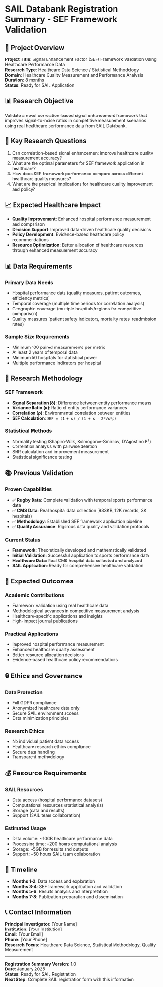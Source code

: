 # SAIL Databank Registration Summary - SEF Framework Validation

## 🎯 **Project Overview**

**Project Title**: Signal Enhancement Factor (SEF) Framework Validation Using Healthcare Performance Data  
**Research Type**: Healthcare Data Science / Statistical Methodology  
**Domain**: Healthcare Quality Measurement and Performance Analysis  
**Duration**: 8 months  
**Status**: Ready for SAIL Application

## 📊 **Research Objective**

Validate a novel correlation-based signal enhancement framework that improves signal-to-noise ratios in competitive measurement scenarios using real healthcare performance data from SAIL Databank.

## 🔬 **Key Research Questions**

1. Can correlation-based signal enhancement improve healthcare quality measurement accuracy?
2. What are the optimal parameters for SEF framework application in healthcare?
3. How does SEF framework performance compare across different healthcare quality measures?
4. What are the practical implications for healthcare quality improvement and policy?

## 📈 **Expected Healthcare Impact**

- **Quality Improvement**: Enhanced hospital performance measurement and comparison
- **Decision Support**: Improved data-driven healthcare quality decisions
- **Policy Development**: Evidence-based healthcare policy recommendations
- **Resource Optimization**: Better allocation of healthcare resources through enhanced measurement accuracy

## 📊 **Data Requirements**

### **Primary Data Needs**
- Hospital performance data (quality measures, patient outcomes, efficiency metrics)
- Temporal coverage (multiple time periods for correlation analysis)
- Geographic coverage (multiple hospitals/regions for competitive comparison)
- Quality measures (patient safety indicators, mortality rates, readmission rates)

### **Sample Size Requirements**
- Minimum 100 paired measurements per metric
- At least 2 years of temporal data
- Minimum 50 hospitals for statistical power
- Multiple performance indicators per hospital

## 🎯 **Research Methodology**

### **SEF Framework**
- **Signal Separation (δ)**: Difference between entity performance means
- **Variance Ratio (κ)**: Ratio of entity performance variances  
- **Correlation (ρ)**: Environmental correlation between entities
- **SEF Calculation**: `SEF = (1 + κ) / (1 + κ - 2*√κ*ρ)`

### **Statistical Methods**
- Normality testing (Shapiro-Wilk, Kolmogorov-Smirnov, D'Agostino K²)
- Correlation analysis with pairwise deletion
- SNR calculation and improvement measurement
- Statistical significance testing

## 📚 **Previous Validation**

### **Proven Capabilities**
- ✅ **Rugby Data**: Complete validation with temporal sports performance data
- ✅ **CMS Data**: Real hospital data collection (933KB, 12K records, 3K hospitals)
- ✅ **Methodology**: Established SEF framework application pipeline
- ✅ **Quality Assurance**: Rigorous data quality and validation protocols

### **Current Status**
- **Framework**: Theoretically developed and mathematically validated
- **Initial Validation**: Successful application to sports performance data
- **Healthcare Data**: Real CMS hospital data collected and analyzed
- **SAIL Application**: Ready for comprehensive healthcare validation

## 🎯 **Expected Outcomes**

### **Academic Contributions**
- Framework validation using real healthcare data
- Methodological advances in competitive measurement analysis
- Healthcare-specific applications and insights
- High-impact journal publications

### **Practical Applications**
- Improved hospital performance measurement
- Enhanced healthcare quality assessment
- Better resource allocation decisions
- Evidence-based healthcare policy recommendations

## 🔒 **Ethics and Governance**

### **Data Protection**
- Full GDPR compliance
- Anonymized healthcare data only
- Secure SAIL environment access
- Data minimization principles

### **Research Ethics**
- No individual patient data access
- Healthcare research ethics compliance
- Secure data handling
- Transparent methodology

## 💰 **Resource Requirements**

### **SAIL Resources**
- Data access (hospital performance datasets)
- Computational resources (statistical analysis)
- Storage (data and results)
- Support (SAIL team collaboration)

### **Estimated Usage**
- Data volume: ~10GB healthcare performance data
- Processing time: ~200 hours computational analysis
- Storage: ~5GB for results and outputs
- Support: ~50 hours SAIL team collaboration

## 🚀 **Timeline**

- **Months 1-2**: Data access and exploration
- **Months 3-4**: SEF framework application and validation
- **Months 5-6**: Results analysis and interpretation
- **Months 7-8**: Publication preparation and dissemination

## 📞 **Contact Information**

**Principal Investigator**: [Your Name]  
**Institution**: [Your Institution]  
**Email**: [Your Email]  
**Phone**: [Your Phone]  
**Research Focus**: Healthcare Data Science, Statistical Methodology, Quality Measurement

---

**Registration Summary Version**: 1.0  
**Date**: January 2025  
**Status**: Ready for SAIL Registration  
**Next Step**: Complete SAIL registration form with this information
